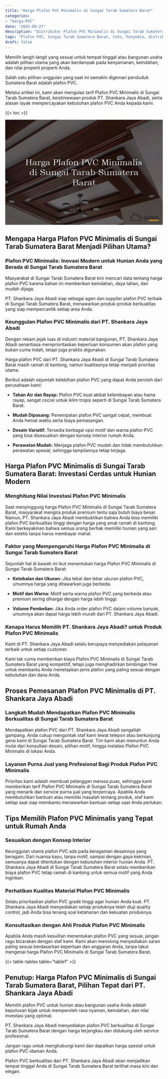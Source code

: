 ```yaml
---
title: "Harga Plafon PVC Minimalis di Sungai Tarab Sumatera Barat"
categories: 
- "Harga-PVC"
date: "2025-09-27"
description: "Distributor Plafon PVC Minimalis di Sungai Tarab Sumatera Barat bagi tempat tinggal, kantor, dan ritel. Material berkualitas, variasi motif, pilihan warna menarik, dengan jasa penempatan dikerjakan oleh tim profesional serta garansi resmi!|Layanan distribusi Plafon PVC Minimalis di Sungai Tarab Sumatera Barat untuk keperluan rumah, kantor, maupun toko, dengan material unggulan dan pemasangan oleh tenaga ahli profesional dan kepastian resmi.|Solusi Plafon PVC Minimalis di Sungai Tarab Sumatera Barat yang terbukti untuk hunian, perkantoran, dan toko, dengan panel berkualitas dan instalasi dikerjakan oleh tenaga ahli ahli dan jaminan resmi.|Distribusi Plafon PVC Minimalis di Sungai Tarab Sumatera Barat bagi tempat tinggal, office, dan toko, dengan panel berkualitas dan instalasi dikerjakan oleh tim berpengalaman, lengkap dengan jaminan resmi.}"
tags: "Plafon PVC, Sungai Tarab Sumatera Barat, toko, Penyedia, distributor"
draft: false
---
```


Memilih langit-langit yang sesuai untuk tempat tinggal atau bangunan usaha adalah pilihan utama yang akan berdampak pada kenyamanan, keindahan, dan nilai properti properti Anda.

Salah satu pilihan unggulan yang saat ini semakin digemari penduduk Sumatera Barat adalah plafon PVC.

Melalui artikel ini, kami akan mengulas tarif Plafon PVC Minimalis di Sungai Tarab Sumatera Barat, keistimewaan produk PT. Shankara Jaya Abadi, serta alasan layak mempercayakan kebutuhan plafon PVC Anda kepada kami.

{{< toc >}}

![Harga Plafon PVC Minimalis di Sungai Tarab Sumatera Barat](/images/Harga-PVC/Harga-Plafon-PVC-Minimalis-di-Sungai-Tarab-Sumatera-Barat.png)


## Mengapa Harga Plafon PVC Minimalis di Sungai Tarab Sumatera Barat Menjadi Pilihan Utama?

### Plafon PVC Minimalis: Inovasi Modern untuk Hunian Anda yang Berada di Sungai Tarab Sumatera Barat

Masyarakat di Sungai Tarab Sumatera Barat kini mencari data tentang harga plafon PVC karena bahan ini memberikan keindahan, daya tahan, dan mudah dijaga.

PT. Shankara Jaya Abadi siap sebagai agen dan supplier plafon PVC terbaik di Sungai Tarab Sumatera Barat, menawarkan produk-produk berkualitas yang siap mempercantik setiap area Anda.

### Keunggulan Plafon PVC Minimalis dari PT. Shankara Jaya Abadi

Dengan rekam jejak luas di industri material bangunan, PT. Shankara Jaya Abadi senantiasa memprioritaskan keperluan konsumen akan plafon yang bukan cuma indah, tetapi juga praktis digunakan.

Harga plafon PVC dari PT. Shankara Jaya Abadi di Sungai Tarab Sumatera Barat masih ramah di kantong, namun kualitasnya tetap menjadi prioritas utama.

Berikut adalah sejumlah kelebihan plafon PVC yang dapat Anda peroleh dari perusahaan kami:

- **Tahan Air dan Rayap:** Plafon PVC kuat akibat kelembapan atau hama rayap, sangat cocok untuk iklim tropis seperti di Sungai Tarab Sumatera Barat.

- **Mudah Dipasang:** Penempatan plafon PVC sangat cepat, membuat Anda hemat waktu serta biaya pemasangan.

- **Desain Variatif:** Tersedia berbagai opsi motif dan warna plafon PVC yang bisa disesuaikan dengan konsep interior rumah Anda.

- **Perawatan Mudah:** Menjaga plafon PVC mudah dan tidak membutuhkan perawatan spesial, sehingga tampilannya tetap terjaga.

## Harga Plafon PVC Minimalis di Sungai Tarab Sumatera Barat: Investasi Cerdas untuk Hunian Modern

### Menghitung Nilai Investasi Plafon PVC Minimalis

Saat menyinggung harga Plafon PVC Minimalis di Sungai Tarab Sumatera Barat, masyarakat mengira produk premium tentu saja butuh biaya besar. Namun, PT. Shankara Jaya Abadi membuktikan bahwa Anda bisa memiliki plafon PVC berkualitas tinggi dengan harga yang amat ramah di kantong. Kami berkeyakinan bahwa semua orang berhak memiliki hunian yang asri dan estetis tanpa harus membayar mahal.

### Faktor yang Mempengaruhi Harga Plafon PVC Minimalis di Sungai Tarab Sumatera Barat

Sejumlah hal di bawah ini ikut menentukan harga Plafon PVC Minimalis di Sungai Tarab Sumatera Barat:

- **Ketebalan dan Ukuran:** Jika tebal dan lebar ukuran plafon PVC, umumnya harga yang ditawarkan juga berbeda.

- **Motif dan Warna:** Motif serta warna plafon PVC yang berbeda atau premium sering dihargai dengan harga lebih tinggi.

- **Volume Pembelian:** Jika Anda order plafon PVC dalam volume banyak, umumnya akan dapat harga lebih murah dari PT. Shankara Jaya Abadi.

### Kenapa Harus Memilih PT. Shankara Jaya Abadi? untuk Produk Plafon PVC Minimalis

Kami di PT. Shankara Jaya Abadi selalu berupaya menyediakan pelayanan terbaik untuk setiap customer.

Kami tak cuma memberikan biaya Plafon PVC Minimalis di Sungai Tarab Sumatera Barat yang kompetitif, tetapi juga menghadirkan bimbingan free untuk membantu Anda menetapkan jenis plafon yang paling sesuai dengan kebutuhan dan dana Anda.

## Proses Pemesanan Plafon PVC Minimalis di PT. Shankara Jaya Abadi

### Langkah Mudah Mendapatkan Plafon PVC Minimalis Berkualitas di Sungai Tarab Sumatera Barat

Mendapatkan plafon PVC dari PT. Shankara Jaya Abadi sangatlah gampang. Anda cukup mengontak staf kami lewat telepon atau berkunjung gerai kami di Sungai Tarab Sumatera Barat. Tim kami akan menuntun Anda mulai dari konsultasi desain, pilihan motif, hingga instalasi Plafon PVC Minimalis di lokasi Anda.

### Layanan Purna Jual yang Profesional Bagi Produk Plafon PVC Minimalis

Prioritas kami adalah membuat pelanggan merasa puas, sehingga kami memberikan tarif Plafon PVC Minimalis di Sungai Tarab Sumatera Barat yang menarik dan service purna jual yang terpercaya. Apabila Anda membutuhkan bantuan atau memiliki masalah tentang produk, staf kami setiap saat siap membantu menawarkan bantuan setiap saat Anda perlukan.

## Tips Memilih Plafon PVC Minimalis yang Tepat untuk Rumah Anda

### Sesuaikan dengan Konsep Interior

Keunggulan utama plafon PVC ada pada keragaman desainnya yang beragam. Dari nuansa kayu, tanpa motif, sampai dengan gaya kekinian, semuanya dapat ditentukan dengan kebutuhan interior hunian Anda. PT. Shankara Jaya Abadi di Sungai Tarab Sumatera Barat selalu memberikan biaya plafon PVC tetap ramah di kantong untuk semua motif yang Anda inginkan.

### Perhatikan Kualitas Material Plafon PVC Minimalis

Selalu prioritaskan plafon PVC grade tinggi agar hunian Anda kuat. PT. Shankara Jaya Abadi menyediakan setiap produknya telah diuji quality control, jadi Anda bisa tenang soal ketahanan dan kekuatan produknya.

### Konsultasikan dengan Ahli Produk Plafon PVC Minimalis

Apabila Anda masih kesulitan menentukan plafon PVC yang sesuai, jangan ragu bicarakan dengan staf kami. Kami akan menolong menyediakan saran paling sesuai berdasarkan keperluan dan anggaran Anda, tanpa takut mengenai harga Plafon PVC Minimalis di Sungai Tarab Sumatera Barat.

{{< table-tables table="table1" >}}

## Penutup: Harga Plafon PVC Minimalis di Sungai Tarab Sumatera Barat, Pilihan Tepat dari PT. Shankara Jaya Abadi

Memilih plafon PVC untuk hunian atau bangunan usaha Anda adalah keputusan bijak untuk memperoleh rasa nyaman, keindahan, dan nilai investasi yang optimal.

PT. Shankara Jaya Abadi menyediakan plafon PVC berkualitas di Sungai Tarab Sumatera Barat dengan harga terjangkau dan didukung oleh service profesional.

Jangan ragu untuk menghubungi kami dan dapatkan harga spesial untuk plafon PVC idaman Anda.

Plafon PVC berkualitas dari PT. Shankara Jaya Abadi akan menjadikan tempat tinggal Anda di Sungai Tarab Sumatera Barat terlihat masa kini dan elegan.